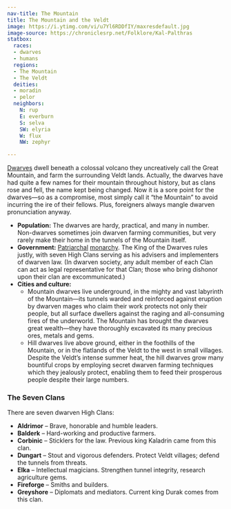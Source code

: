 ```yaml
---
nav-title: The Mountain
title: The Mountain and the Veldt
image: https://i.ytimg.com/vi/u7Yl6RDDfIY/maxresdefault.jpg
image-source: https://chroniclesrp.net/Folklore/Kal-Palthras
statbox:
  races:
  - dwarves
  - humans
  regions:
  - The Mountain
  - The Veldt
  deities:
  - moradin
  - pelor
  neighbors:
    N: rup
    E: everburn
    S: selva
    SW: elyria
    W: flux
    NW: zephyr

---
```


[Dwarves](../races/dwarves) dwell beneath a colossal volcano they uncreatively call the Great Mountain, and farm the surrounding Veldt lands. Actually, the dwarves have had quite a few names for their mountain throughout history, but as clans rose and fell, the name kept being changed. Now it is a sore point for the dwarves—so as a compromise, most simply call it “the Mountain” to avoid incurring the ire of their fellows. Plus, foreigners always mangle dwarven pronunciation anyway.

* **Population:** The dwarves are hardy, practical, and many in number. Non-dwarves sometimes join dwarven farming communities, but very rarely make their home in the tunnels of the Mountain itself.
* **Government:** [Patriarchal](https://en.wikipedia.org/wiki/Patriarchy) [monarchy](https://en.wikipedia.org/wiki/Monarchy). The King of the Dwarves rules justly, with seven High Clans serving as his advisers and implementers of dwarven law. (In dwarven society, any adult member of each Clan can act as legal representative for that Clan; those who bring dishonor upon their clan are excommunicated.)
* **Cities and culture:**
  * Mountain dwarves live underground, in the mighty and vast labyrinth of the Mountain—its tunnels warded and reinforced against eruption by dwarven mages who claim their work protects not only their people, but all surface dwellers against the raging and all-consuming fires of the underworld. The Mountain has brought the dwarves great wealth—they have thoroughly excavated its many precious ores, metals and gems.
  * Hill dwarves live above ground, either in the foothills of the Mountain, or in the flatlands of the Veldt to the west in small villages. Despite the Veldt’s intense summer heat, the hill dwarves grow many bountiful crops by employing secret dwarven farming techniques which they jealously protect, enabling them to feed their prosperous people despite their large numbers.

### The Seven Clans

There are seven dwarven High Clans:

* **Aldrimor** – Brave, honorable and humble leaders.
* **Balderk** – Hard-working and productive farmers.
* **Corbinic** – Sticklers for the law. Previous king Kaladrin came from this clan.
* **Dungart** – Stout and vigorous defenders. Protect Veldt villages; defend the tunnels from threats.
* **Elka** – Intellectual magicians. Strengthen tunnel integrity, research agriculture gems.
* **Fireforge** – Smiths and builders.
* **Greyshore** – Diplomats and mediators. Current king Durak comes from this clan.
